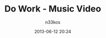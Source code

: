 ---
layout: post
title: Do Work - Music Video
date: 2013-06-12 20:24
author: n33kos
comments: true
category: Video
summary: This is an animated music video made for <a title="Option4" href="https://www.facebook.com/option4music" target="_blank">option4</a>'s single "Do Work".
src: "http://www.youtube.com/embed/P_2fyczx0bY?rel=0"
---
